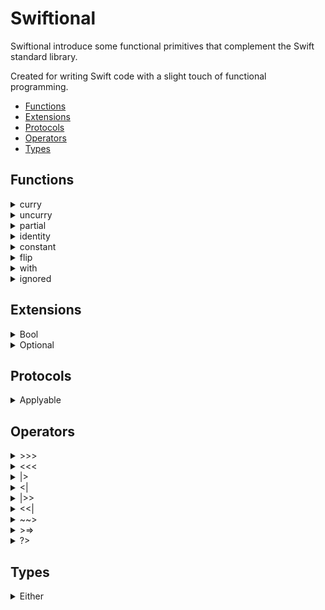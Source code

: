 # Swiftional
Swiftional introduce some functional primitives that complement the Swift standard library.

Created for writing Swift code with a slight touch of functional programming.


* [Functions](#functions)
* [Extensions](#extensions)
* [Protocols](#protocols)
* [Operators](#operators)
* [Types](#types)


## Functions


<details><summary> curry</summary>
Converts an uncurried function to a curried function.


Example: 


```
(A, B) -> R
becomes
(A) -> (B) -> R
```
</details>
<details><summary> uncurry</summary>
Converts a curried function into aan uncurried function.


Example: 


```
(A) -> (B) -> R
becomes
(A, B) -> R
```
</details>
<details><summary> partial</summary>
Partial application. Applies an argument to a function.


Example: 


```
(A, B) -> R
with applied first argument becomes
(B) -> R
```
</details>
<details><summary> identity</summary>
Identity combinator function.
Returns the input without changing it.
</details>
<details><summary> constant</summary>
The constant combinator function.
Ignores the function arguments and always returns the provided value.
</details>
<details><summary> flip</summary>
Flips the arguments of a function.


Example: 


```
(A, B) -> R
becomes
(B, A) -> R
```
</details>
<details><summary> with</summary>
Calls the specified closure with the given attrubute as its receiver and returns its result.
</details>
<details><summary> ignored</summary>
Ignores the function return and always returns `Void`.
</details>


## Extensions


<details><summary> Bool</summary>
* `fold`
Case analysis for the `Bool` type. Applies the provided closures based on the value.


* `foldRun`
Runs the provided closures based on the content of this value.


* `oldEither`
Case analysis for the `Bool` type. Applies the provided closures based on the value and return `Either`.
</details>
<details><summary> Optional</summary>
* `fold`
Case analysis for the `Optional` type. Applies the provided closures based on the content of this `Optional` value.
</details>


## Protocols


<details><summary> Applyable</summary>
* `apply`
Calls the specified closure with Self value as its receiver and returns Self value.


* `applied`
Calls the specified closure with Self value as its receiver and returns copy of Self value.
</details>


## Operators


<details><summary> >>></summary>
Composes a functions and return a function that is the result of applying `g` to the output of `f`.
</details>
<details><summary> <<< </summary>
Composes a functions and return a function that is the result of applying `g` to the output of `f`.
</details>
<details><summary> |></summary>
Pipe forward. Applies an argument to a function.


Example. This:
```
let result = h(parameter: g(parameter: f(parameter: a)))
```
Can also be written as:
```
let result = a |> f |> g |> h
```
</details>
<details><summary> <|</summary>
Pipe forward. Applies an argument to a function.


Example. This:
```
let result = h(parameter: g(parameter: f(parameter: a)))
```
Can also be written as:
```
let result = h <| g <| f <| a
```
</details>
<details><summary> |>></summary>
Applies a function to an argument an returns callable function.


Example. This:
```
let result = { a in f(parameter: a) }
```
Can also be written as:
```
let result = a |>> f
```
</details>
<details><summary> <<|</summary>
Applies a function to an argument an returns callable function.


Example. This:
```
let result = { a in f(parameter: a) }
```
Can also be written as:
```
let result = f <<| a
```
</details>
<details><summary> ~~></summary>
Asynchronous function composition
</details>
<details><summary> >=></summary>
Effectful function composition
</details>
<details><summary> ?></summary>
Weakifying function.


Example:
```
// Instead of this:
someObject.onActionClosure = otherObject.someFunc // `otherObject` captured by strong reference
// Use operator:
someObject.onActionClosure = otherObject ?> { $0.someFunc() } // `otherObject` is weakified, not captured by strong reference
```
</details>


## Types


<details><summary> Either</summary>
The type `Either` represents a value of one of these types, but not both: `.left(Left)` or `.right(Right)`.

The `Either` type is shifted to the right by convention.
That is, the `.left` constructor is usually used to hold errors or secondary data,
while `.right` is used to store a "correct", primary value - one that can be worked on further.

Wordplay: "Right" also means "Correct".
</details>
